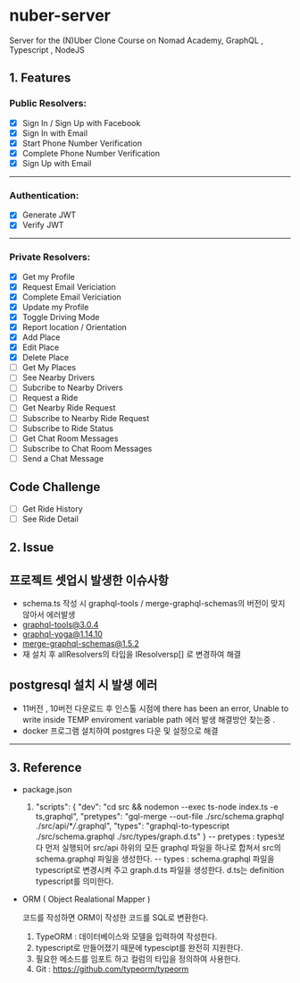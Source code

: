 # nuber-server

Server for the (N)Uber Clone Course on Nomad Academy, GraphQL , Typescript , NodeJS

## 1. Features

### Public Resolvers:

- [x] Sign In / Sign Up with Facebook
- [x] Sign In with Email
- [x] Start Phone Number Verification
- [x] Complete Phone Number Verification
- [x] Sign Up with Email

---

### Authentication:

- [x] Generate JWT
- [x] Verify JWT

---

### Private Resolvers:

- [x] Get my Profile
- [x] Request Email Vericiation
- [x] Complete Email Vericiation
- [x] Update my Profile
- [x] Toggle Driving Mode
- [x] Report location / Orientation
- [x] Add Place
- [x] Edit Place
- [x] Delete Place
- [ ] Get My Places
- [ ] See Nearby Drivers
- [ ] Subcribe to Nearby Drivers
- [ ] Request a Ride
- [ ] Get Nearby Ride Request
- [ ] Subscribe to Nearby Ride Request
- [ ] Subscribe to Ride Status
- [ ] Get Chat Room Messages
- [ ] Subscribe to Chat Room Messages
- [ ] Send a Chat Message

## Code Challenge

- [ ] Get Ride History
- [ ] See Ride Detail

## 2. Issue

## 프로젝트 셋업시 발생한 이슈사항

- schema.ts 작성 시 graphql-tools / merge-graphql-schemas의 버전이 맞지 않아서 에러발생
- graphql-tools@3.0.4
- graphql-yoga@1.14.10
- merge-graphql-schemas@1.5.2
- 재 설치 후 allResolvers의 타입을 IResolversp[] 로 변경하여 해결

## postgresql 설치 시 발생 에러

- 11버전 , 10버전 다운로드 후 인스톨 시점에 there has been an error, Unable to write inside TEMP enviroment variable path 에러 발생
  해결방안 찾는중 .
- docker 프로그램 설치하여 postgres 다운 및 설정으로 해결

---

## 3. Reference

- package.json

  1.  "scripts": {
      "dev": "cd src && nodemon --exec ts-node index.ts -e ts,graphql",
      "pretypes": "gql-merge --out-file ./src/schema.graphql ./src/api/\*_/_.graphql",
      "types": "graphql-to-typescript ./src/schema.graphql ./src/types/graph.d.ts"
      }
      -- pretypes : types보다 먼저 실행되어 src/api 하위의 모든 graphql 파일을 하나로 합쳐서 src의 schema.graphql 파일을 생성한다.
      -- types : schema.graphql 파일을 typescript로 변경시켜 주고 graph.d.ts 파일을 생성한다. d.ts는 definition typescript를 의미한다.

- ORM ( Object Realational Mapper )

  코드를 작성하면 ORM이 작성한 코드를 SQL로 변환한다.

  1. TypeORM : 데이터베이스와 모델을 입력하여 작성한다.
  2. typescript로 만들어졌기 때문에 typescipt를 완전히 지원한다.
  3. 필요한 메소드를 임포트 하고 컬럼의 타입을 정의하여 사용한다.
  4. Git : https://github.com/typeorm/typeorm
